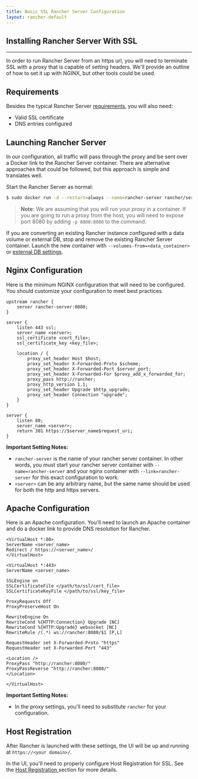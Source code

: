 ```yaml
---
title: Basic SSL Rancher Server Configuration
layout: rancher-default
---
```


## Installing Rancher Server With SSL
---

In order to run Rancher Server from an https url, you will need to terminate SSL with a proxy that is capable of setting headers. We'll provide an outline of how to set it up with NGINX, but other tools could be used.

## Requirements

Besides the typical Rancher Server [requirements]({{site.baseurl}}/rancher/installing-rancher/installing-server/#requirements), you will also need:

* Valid SSL certificate
* DNS entries configured

## Launching Rancher Server

In our configuration, all traffic will pass through the proxy and be sent over a Docker link to the Rancher Server container. There are alternative approaches that could be followed, but this approach is simple and translates well.

Start the Rancher Server as normal:

```bash
$ sudo docker run -d --restart=always --name=rancher-server rancher/server
```

> **Note:** We are assuming that you will run your proxy in a container. If you are going to run a proxy from the host, you will need to expose port 8080 by adding `-p 8080:8080` to the command.

If you are converting an existing Rancher instance configured with a data volume or external DB, stop and remove the existing Rancher Server container. Launch the new container with `--volumes-from=<data_container>` or [external DB settings]({{site.baseurl}}/rancher/installing-rancher/installing-server/#external-db).

## Nginx Configuration

Here is the minimum NGINX configuration that will need to be configured. You should customize your configuration to meet best practices.

```
upstream rancher {
    server rancher-server:8080;
}

server {
    listen 443 ssl;
    server_name <server>;
    ssl_certificate <cert_file>;
    ssl_certificate_key <key_file>;

    location / {
        proxy_set_header Host $host;
        proxy_set_header X-Forwarded-Proto $scheme;
        proxy_set_header X-Forwarded-Port $server_port;
        proxy_set_header X-Forwarded-For $proxy_add_x_forwarded_for;
        proxy_pass http://rancher;
        proxy_http_version 1.1;
        proxy_set_header Upgrade $http_upgrade;
        proxy_set_header Connection "upgrade";
    }
}

server {
    listen 80;
    server_name <server>;
    return 301 https://$server_name$request_uri;
}
```

**Important Setting Notes:**

* `rancher-server` is the name of your rancher server container. In other words, you must start your rancher server container with `--name=rancher-server` and your nginx container with `--link=rancher-server` for this exact configuration to work.
* `<server>` can be any arbitrary name, but the same name should be used for both the http and https servers.


## Apache Configuration

Here is an Apache configuration. You'll need to launch an Apache container and do a docker link to provide DNS resolution for Rancher. 

```
<VirtualHost *:80>
ServerName <server_name>
Redirect / https://<server_name>/
</VirtualHost>

<VirtualHost *:443>
ServerName <server_name>

SSLEngine on
SSLCertificateFile </path/to/ssl/cert_file>
SSLCertificateKeyFile </path/to/ssl/key_file>

ProxyRequests Off
ProxyPreserveHost On

RewriteEngine On
RewriteCond %{HTTP:Connection} Upgrade [NC]
RewriteCond %{HTTP:Upgrade} websocket [NC]
RewriteRule /(.*) ws://rancher:8080/$1 [P,L]

RequestHeader set X-Forwarded-Proto "https"
RequestHeader set X-Forwarded-Port "443"

<Location />
ProxyPass "http://rancher:8080/"
ProxyPassReverse "http://rancher:8080/"
</Location>

</VirtualHost>
```

**Important Setting Notes:**

* In the proxy settings, you'll need to substitute `rancher` for your configuration.

## Host Registration
After Rancher is launched with these settings, the UI will be up and running at `https://<your domain>/`.

In the UI, you'll need to properly configure Host Registration for SSL. See the [Host Registration ]({{site.baseurl}}/rancher/configuration/host-registration) section for more details.
